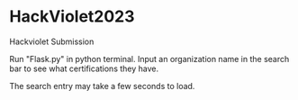 # HackViolet2023
Hackviolet Submission

Run "Flask.py" in python terminal.
Input an organization name in the search bar to see
what certifications they have.

The search entry may take a few seconds to load.
